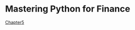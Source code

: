 # Mastering Python for Finance
[Chapter5](http://nbviewer.jupyter.org/github/NlGG/Finance/blob/master/mastering_python_for_finance/Chap05.ipynb)
